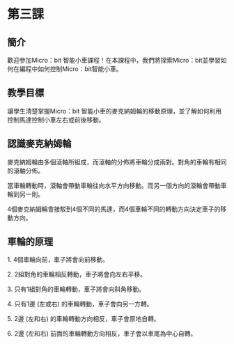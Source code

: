 # 第三課
## 簡介 
<P>
歡迎參加Micro：bit 智能小車課程！在本課程中，我們將探索Micro：bit並學習如何在編程中如何控制Micro：bit智能小車。
<P>

## 教學目標
<P>
讓學生清楚掌握Micro：bit 智能小車的麥克納姆輪的移動原理，並了解如何利用控制馬達控制小車左右或前後移動。
<P>


## 認識麥克納姆輪
<P>
麥克納姆輪由多個滾軸所組成，而滾軸的分佈將車輪分成兩對。對角的車輪有相同的滾軸分佈。
<P>
<P>
當車輪轉動時，滾軸會帶動車輪往向水平方向移動。而另一個方向的滾輪會帶動車輪到另一則。
<P>
<P>
4個麥克納姆輪會接駁到4個不同的馬達，而4個車輪不同的轉動方向決定車子的移動方向。
<P>

## 車輪的原理
<P>
1.	4個車輪向前，車子將會向前移動。
<P>
<P>
2.	2組對角的車輪相反轉動，車子將會向左右平移。
<P>
<P>
3.	只有1組對角的車輪轉動，車子將會向斜角移動。
<P>
<P>
4.	只有1邊 (左或右) 的車輪轉動，車子會向另一方轉。
<P>
<P>
5.	2邊 (左和右) 的車輪轉動方向相反，車子會原地自轉。
<P>
<P>
6.	2邊 (左和右) 前面的車輪轉動方向相反，車子會以車尾為中心自轉。
<P>
